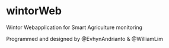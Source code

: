 # wintorWeb
Wintor Webapplication for Smart Agriculture monitoring

Programmed and designed by
@EvhynAndrianto & @WilliamLim
